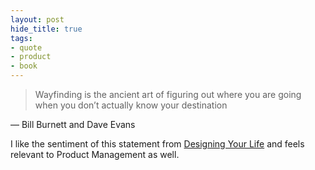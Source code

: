 ```yaml
---
layout: post
hide_title: true
tags:
- quote
- product
- book
---
```

> Wayfinding is the ancient art of figuring out where you are going when you don’t actually know your destination

— Bill Burnett and Dave Evans

I like the sentiment of this statement from [Designing Your Life](https://www.amazon.com/Designing-Your-Life-Well-Lived-Joyful-ebook/dp/B01BJSRSEC/ref=sr_1_1?ie=UTF8&qid=1501256727) and feels relevant to Product Management as well.
